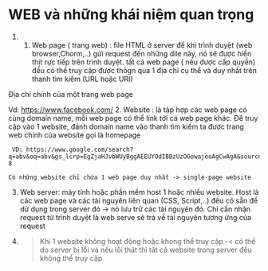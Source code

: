 # WEB và những khái niệm quan trọng

1. 1. Web page ( trang web) : file HTML ở server để khi trình duyệt (web browser,Chorm,..) gửi request đến những dile này, nó sẽ được hiển thịt rực tiếp trên trình duyệt. tất cả web page ( nếu được cấp quyền) đều có thể truy cập được thôgn qua 1 địa chỉ cụ thể và duy nhất trên thanh tìm kiếm (URL hoặc URI)

 Địa chỉ chính của một trang web page

 Vd: https://www.facebook.com/
 2. Website : là tập hợp các web page có cùng domain name, mỗi web page có thể link tới cá web page khác. Để truy cập vào 1 website, đánh domain name vào thanh tìm kiếm ta được trang web chính của website gọi là homepage
  
     VD: https://www.google.com/search?q=abv&oq=abv&gs_lcrp=EgZjaHJvbWUyBggAEEUYOdIBBzUzOGowajeoAgCwAgA&sourceid=chrome&ie=UTF-8
  
    Có những website chỉ chứa 1 web page duy nhất -> single-page website
  
3. Web server: máy tính hoặc phần mềm host 1 hoặc nhiều website. Host là các web page và các tài nguyên liên quan (CSS, Script,..) đều có sẵn để dử dụng trong server đó -> nó lưu trữ các tài nguyên đó. Chỉ cần nhận request từ trình duyệt là web serve sẽ trả về tài nguyên tương ứng của request

4. > Khi 1 website không hoạt động hoặc khong thể truy cập -< có thể do server bị lỗi và nếu lỗi thật thì tất cả website trong server đều không thể truy cập
   >
   > 
